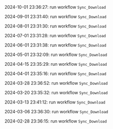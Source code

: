 2024-10-01 23:36:27: run workflow `Sync_Download` 

2024-09-01 23:31:40: run workflow `Sync_Download` 

2024-08-01 23:31:30: run workflow `Sync_Download` 

2024-07-01 23:31:28: run workflow `Sync_Download` 

2024-06-01 23:31:38: run workflow `Sync_Download` 

2024-05-01 23:32:09: run workflow `Sync_Download` 

2024-04-15 23:35:29: run workflow `Sync_Download` 

2024-04-01 23:35:16: run workflow `Sync_Download` 

2024-03-28 23:36:52: run workflow `Sync_Download` 

2024-03-20 23:35:32: run workflow `Sync_Download` 

2024-03-13 23:41:12: run workflow `Sync_Download` 

2024-03-06 23:36:30: run workflow `Sync_Download` 

2024-02-28 23:36:15: run workflow `Sync_Download` 


